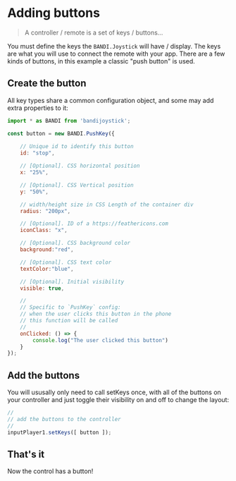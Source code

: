# Adding buttons
> A controller / remote is a set of keys / buttons...

You must define the keys the `BANDI.Joystick` will have / display. The keys are what you will use to connect the remote with your app. There are a few kinds of buttons, in this example a classic "push button" is used.

## Create the button
All key types share a common configuration object, and some may add extra properties to it:


```js
import * as BANDI from 'bandijoystick';

const button = new BANDI.PushKey({
 
 	// Unique id to identify this button
	id: "stop", 

 	// [Optional]. CSS horizontal position 
	x: "25%", 

	// [Optional]. CSS Vertical position 
	y: "50%", 

	// width/height size in CSS Length of the container div
	radius: "200px", 

	// [Optional]. ID of a https://feathericons.com
	iconClass: "x",  

	// [Optional]. CSS background color
	background:"red", 

 	// [Optional]. CSS text color
	textColor:"blue",

	// [Optional]. Initial visibility
	visible: true, 

	//
	// Specific to `PushKey` config:
	// when the user clicks this button in the phone
	// this function will be called
	//
	onClicked: () => {
		console.log("The user clicked this button")
	}
}); 
``` 

## Add the buttons
You will ususally only need to call setKeys once, with all of the buttons on your controller and just toggle their visibility on and off to change the layout:

```js
//
// add the buttons to the controller
//
inputPlayer1.setKeys([ button ]); 
```

## That's it
Now the control has a button!